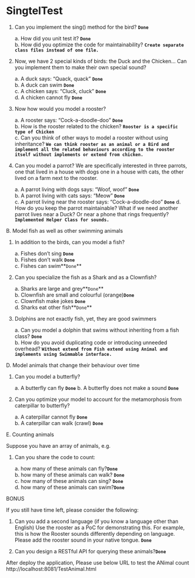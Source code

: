 # SingtelTest
1. Can you implement the sing() method for the bird? **`Done`**

    a. How did you unit test it?    **`Done`**    
    b. How did you optimize the code for maintainability? **`Create separate class files instead of one file.`**

2. Now, we have 2 special kinds of birds: the Duck and the Chicken... Can you
implement them to make their own special sound?

    a. A duck says: “Quack, quack”      **`Done`**      
    b. A duck can swim        **`Done`**    
    c. A chicken says: “Cluck, cluck”       **`Done`**     
    d. A chicken cannot fly     **`Done`**
    
3. Now how would you model a rooster?
    
    a. A rooster says: “Cock-a-doodle-doo” **`Done`**    
    b. How is the rooster related to the chicken? **`Rooster is a specific type of Chicken`**   
    c. Can you think of other ways to model a rooster without using inheritance? **`We can think rooster as an animal or a Bird and implement all the related behaviours according to the rooster itself without implements or extend from chicken.`**


4. Can you model a parrot? We are specifically interested in three parrots, one that
lived in a house with dogs one in a house with cats, the other lived on a farm next to
the rooster.

    a. A parrot living with dogs says: “Woof, woof”       **`Done`**    
    b. A parrot living with cats says: “Meow”        **`Done`**   
    c. A parrot living near the rooster says: “Cock-a-doodle-doo”          **`Done`** 
    d. How do you keep the parrot maintainable? What if we need another parrot
    lives near a Duck? Or near a phone that rings frequently?       **`Implemented Helper Class for sounds.`**


B. Model fish as well as other swimming animals

1. In addition to the birds, can you model a fish?

    a. Fishes don’t sing  **`Done`**   
    b. Fishes don’t walk **`Done`**    
    c. Fishes can swim**`Done`** 

2. Can you specialize the fish as a Shark and as a Clownfish?

    a. Sharks are large and grey**`Done`**     
    b. Clownfish are small and colourful (orange)**`Done`**     
    c. Clownfish make jokes   **`Done`**  
    d. Sharks eat other fish**`Done`** 
    

3. Dolphins are not exactly fish, yet, they are good swimmers

    a. Can you model a dolphin that swims without inheriting from a fish class? **`Done`**   
    b. How do you avoid duplicating code or introducing unneeded overhead?  **`Without extend from Fish extend using Animal and implements using Swimmable interface. `**  

D. Model animals that change their behaviour over time

1. Can you model a butterfly?

    a. A butterfly can fly   **`Done`** 
    b. A butterfly does not make a sound **`Done`**

2. Can you optimize your model to account for the metamorphosis from caterpillar to
butterfly?

    a. A caterpillar cannot fly   **`Done`**  
    b. A caterpillar can walk (crawl) **`Done`**

E. Counting animals

Suppose you have an array of animals, e.g.

1. Can you share the code to count:

    a. how many of these animals can fly?**`Done`**     
    b. how many of these animals can walk?    **`Done`**    
    c. how many of these animals can sing?   **`Done`**     
    d. how many of these animals can swim?**`Done`**

BONUS

If you still have time left, please consider the following:

1. Can you add a second language (if you know a language other than English) Use the
rooster as a PoC for demonstrating this. For example, this is how the Rooster sounds
differently depending on language. Please add the rooster sound in your native
tongue. **`Done`**

2. Can you design a RESTful API for querying these animals?**`Done`**

After deploy the application, Please use below URL to test the ANimal count
http://localhost:8081/TestAnimal.html
